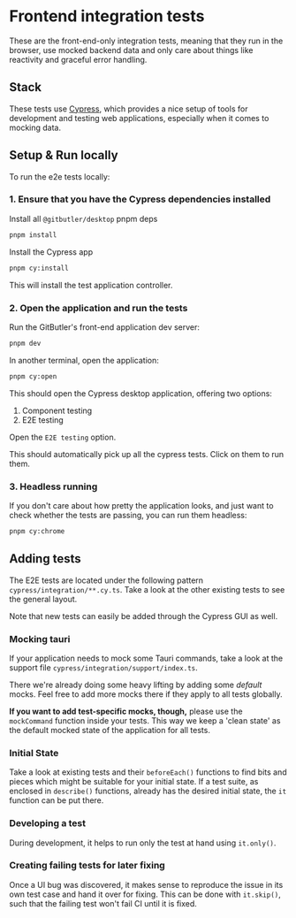 # Frontend integration tests

These are the front-end-only integration tests, meaning that they run in the browser, use mocked backend data and only care about things like reactivity and graceful error handling.

## Stack

These tests use [Cypress](https://docs.cypress.io/app/get-started/why-cypress), which provides a nice setup of tools for development and testing web applications, especially when it comes to mocking data.

## Setup & Run locally

To run the e2e tests locally:

### 1. Ensure that you have the Cypress dependencies installed

Install all `@gitbutler/desktop` pnpm deps

```sh
pnpm install
```

Install the Cypress app

```sh
pnpm cy:install
```

This will install the test application controller.

### 2. Open the application and run the tests

Run the GitButler's front-end application dev server:

```sh
pnpm dev
```

In another terminal, open the application:

```sh
pnpm cy:open
```

This should open the Cypress desktop application, offering two options:

1. Component testing
2. E2E testing

Open the `E2E testing` option.

This should automatically pick up all the cypress tests. Click on them to run them.

### 3. Headless running

If you don't care about how pretty the application looks, and just want to check whether the tests are passing, you can run them headless:

```sh
pnpm cy:chrome
```

## Adding tests

The E2E tests are located under the following pattern `cypress/integration/**.cy.ts`.
Take a look at the other existing tests to see the general layout.

Note that new tests can easily be added through the Cypress GUI as well.

### Mocking tauri

If your application needs to mock some Tauri commands, take a look at the support file `cypress/integration/support/index.ts`.

There we're already doing some heavy lifting by adding some _default_ mocks. Feel free to add more mocks there if they apply to all tests globally.

**If you want to add test-specific mocks, though,** please use the `mockCommand` function inside your tests. This way we keep a 'clean state' as the default mocked state of the application for all tests.

### Initial State

Take a look at existing tests and their `beforeEach()` functions to find bits and pieces which might be suitable for your initial state. If a test suite, as enclosed in `describe()` functions, already has the desired initial state, the `it` function can be put there.

### Developing a test

During development, it helps to run only the test at hand using `it.only()`.

### Creating failing tests for later fixing

Once a UI bug was discovered, it makes sense to reproduce the issue in its own test case and hand it over for fixing. This can be done with `it.skip()`, such that the failing test won't fail CI until it is fixed.
